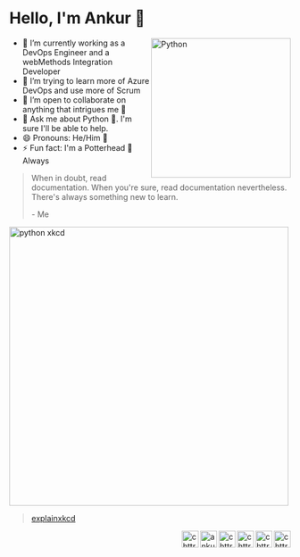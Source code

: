 # Hello, I'm Ankur 👋

<a href="https://www.python.org/dev/peps/pep-0020/#id2" target="blank"><img src="https://media.giphy.com/media/KAq5w47R9rmTuvWOWa/giphy.gif" alt="Python" align="right" height="250px"></a>

- 🔭 I’m currently working as a DevOps Engineer and a webMethods Integration Developer
- 🌱 I’m trying to learn more of Azure DevOps and use more of Scrum
- 👯 I’m open to collaborate on anything that intrigues me 🤝
- 💬 Ask me about Python 🐍. I'm sure I'll be able to help.
- 😄 Pronouns: He/Him 🧔
- ⚡ Fun fact: I'm a Potterhead 🧙 Always
<!--- - 🤔 I’m looking for tips in Django development and Django REST framework -->

> When in doubt, read documentation. When you're sure, read documentation nevertheless. There's always something new to learn.
>
> \- Me

<a href="https://xkcd.com/353/" target="_blank"><img src="https://imgs.xkcd.com/comics/python.png" alt="python xkcd" height="500px"></a>
> [explainxkcd](https://www.explainxkcd.com/wiki/index.php/353:_Python)

<a href="https://dev.to/chttrjeankr" target="_blank"><img align="right" src="https://cdn.jsdelivr.net/npm/simple-icons@3.0.1/icons/dev-dot-to.svg" alt="chttrjeankr" width="30px" /></a>
<a href="https://twitter.com/chttrje" target="_blank"><img align="right" src="https://cdn.jsdelivr.net/npm/simple-icons@3.0.1/icons/twitter.svg" alt="chttrje" width="30px" /></a>
<a href="https://fb.com/chttrjeankr" target="_blank"><img align="right" src="https://cdn.jsdelivr.net/npm/simple-icons@3.0.1/icons/facebook.svg" alt="chttrjeankr" width="30px" /></a>
<a href="https://instagram.com/chttrje" target="_blank"><img align="right" src="https://cdn.jsdelivr.net/npm/simple-icons@3.0.1/icons/instagram.svg" alt="chttrje" width="30px" /></a>
<a href="https://linkedin.com/in/ankurchattopadhyay" target="_blank"><img align="right" src="https://cdn.jsdelivr.net/npm/simple-icons@3.0.1/icons/linkedin.svg" alt="ankurchattopadhyay" width="30px" /></a>
<a href="https://gitlab.com/ankur36" target="_blank"><img align="right" src="https://cdn.jsdelivr.net/npm/simple-icons@3.0.1/icons/gitlab.svg" alt="chttrje" width="30px" /></a>
